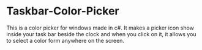 # Taskbar-Color-Picker

This is a color picker for windows made in c#.
It makes a picker icon show inside your task bar beside the clock and when you click on it, it allows you to select a color form anywhere on the screen.
